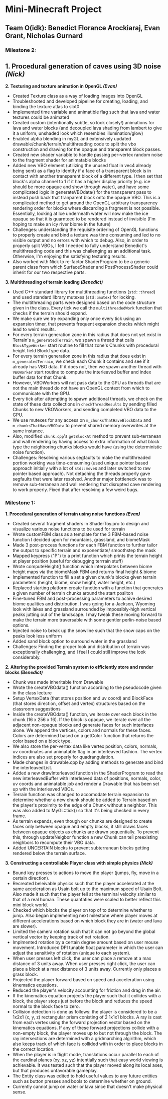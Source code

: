 # Mini-Minecraft Project
## Team O(idk): Benedict Florance Arockiaraj, Evan Grant, Nicholas Gurnard
### Milestone 2:
**1. Procedural generation of caves using 3D noise _(Nick)_**
- 
**2. Texturing and texture animation in OpenGL _(Evan)_**
- Created Texture class as a way of loading images into OpenGL
- Troubleshooted and developed pipeline for creating, loading, and binding the texture atlas to slot0
- Implemented time variable and animatible flag such that lava and water textures could be animated
- Created custom (intentionally subtle, so look closely!) animations for lava and water blocks (and decoupled lava shading from lambert to give it a uniform, unshaded look which resembles illumination/glow)
- Enabled alpha blending in myGL and extensively updated drawable/chunk/terrain/multithreading code to split the vbo construction and drawing for the opaque and transparent block passes.
- Created new shader variable to handle passing per-vertex random noise to the fragment shader for animatable blocks
- Added new VBO element (utilizing the unused float in vec4 already being sent) as a flag to identify if a face of a transparent block is in contact with another transparent block of a different type. I then set that block's alpha channel to 1 if it has a higher display priority (e.g. ice should be more opaque and show through water), and have some complicated logic in generateVBOdata() for the transparent pass to instead push back that tranparent block onto the opaque VBO. This is a complicated method to get around the OpenGL arbitrary transparency rendering order for blocks where discarding a fragment is not possible. Essentially, looking at Ice underneath water will now make the ice opaque so that it is guarnteed to be rendered instead of invisible (I'm hoping to make an icy river biome in the future)
- Challenges: understanding the requisite ordering of OpenGL functions to properly create and bind a texture was time consuming and led to no visible output and no errors with which to debug. Also, in order to properly split VBOs, I felt I needed to fully understand Benedict's multithreading code and this was challenging as an additional task. Otherwise, I'm enjoying the satisfying texturing results.
- Also worked with Nick to re-factor ShaderProgram to be a generic parent class from which SurfaceShader and PostProcessShader could inherit for our two respective parts.

**3. Multithreading of terrain loading _(Benedict)_**
- Used C++ standard library for multithreading functions (`std::thread`) and used standard library mutexes (`std::mutex`) for locking.
- The multithreading parts were designed based on the code structure given in the class. Every tick we call the `multithreadedWork` function that checks if the terrain should expand.
- We make sure we try expanding only once every tick using an expansion timer, that prevents frequent expansion checks which might lead to weird results.
- For every terrain generation zone in this radius that does not yet exist in Terrain's `m_generatedTerrain`, we spawn a thread that calls `BlockTypeWorker` start routine to fill that zone's Chunks with procedural height field BlockType data. 
- For every terrain generation zone in this radius that does exist in `m_generatedTerrain`, we check each Chunk it contains and see if it already has VBO data. If it does not, then we spawn another thread with `VBOWorker` start routine to compute the interleaved buffer and index buffer data for that Chunk. 
- However, VBOWorkers will not pass data to the GPU as threads that are not the main thread do not have an OpenGL context from which to communicate with the GPU. 
- Every tick after attempting to spawn additional threads, we check on the state of these data collections in `checkThreadResults` by sending filled Chunks to new VBOWorkers, and sending completed VBO data to the GPU.
- We use mutexes for any access on `m_chunksThatHaveBlockData` and `m_chunksThatHaveVBOData` to prevent shared memory overwrites at the same instance.
- Also, modified `chunk.cpp`'s `getBlockAt` method to prevent sub-terranean and wall rendering by having access to extra information of what block type the neighboring chunks blocks would have (using the deterministic noise function).
- Challenges: Resolving various segfaults to make the multithreaded portion working was time-consuming (used unique pointer based approach initially with a lot of `std::move`s and later switched to raw pointer based approach). Not detaching the threads properly gave segfaults that were later resolved. Another major bottleneck was to remove sub-terranean and wall rendering that disrupted cave rendering to work properly. Fixed that after resolving a few weird bugs. 

### Milestone 1:

**1. Procedural generation of terrain using noise functions _(Evan)_**
- Created several fragment shaders in ShaderToy.pro to design and visualize various noise functions to be used for terrain
- Wrote customFBM class as a template for the 3 FBM-based noise function I decided upon for mountains, grassland, and biomeMask
- Made 3 post-process functions for each FBM function to further tailor the output to specific terrain and exponentiate/ smoothstep the mask
- Mapped keypress ("P") to a print function which prints the terrain height at player position (useful for debugging terrrain stuff)
- Wrote computeHeight() function which interpolates between biome height maps via the biomeMask FBM and returns final height & biome
- Implemented function to fill a set a given chunk's blocks given terrain parameters (height, biome, snow height, water height, etc.)
- Replaced starting platform create function with a function that generates a given number of terrain chunks around the start posiiton
- Fine-tuned FBM and post-processing parameters to achive desired biome qualities and distribution. I was going for a Jackson, Wyoming look with lakes and grassland surrounded by impossibly-high vertical peaks jutting out of the landscape. I may tweak these moving forward to make the terrain more traversable with some gentler perlin-noise based options.
- Injected noise to break up the snowline such that the snow caps on the peaks look less uniform
- Added sand block option to surround water in the grassland
- Challenges: Finding the proper look and distribution of terrain was exceptionally challenging, and I feel I could still improve the look considerably.

**2. Altering the provided Terrain system to efficiently store and render blocks _(Benedict)_**
- Chunk was made inheritable from Drawable
- Wrote the createVBOdata() function according to the pseudocode given in the class lecture
- Setup VertexData (that stores position and uv coord) and BlockFace (that stores direction, offset and vertex) structures based on the classroom suggestions
- Inside the createVBOdata() function, we iterate over each block in the chunk (16 x 256 x 16). If the block is opaque, we iterate over all the adjacent non-opaque blocks and generate faces for such interfaces alone. We append the vertices, colors and normals for these faces. Colors are determined based on a getColor function that returns the color based on a block type.
- We also store the per-vertex data like vertex position, colors, normals, uv coordinates and animatable flag in an interleaved fashion. The vertex indices are also set properly for quadrangulation.
- Made changes in drawable.cpp by adding methods to generate and bind the interleavedList.
- Added a new drawInterleaved function in the ShaderProgram to read the new interleavedBuffer with interleaved data of positions, normals, color, uv coords and animatable job and render a Drawable that has been set up with the interleaved VBOs.
- Terrain function was changed to accomodate terrain expansion to determine whether a new chunk should be added to Terrain based on the player's proximity to the edge of a Chunk without a neighbor. This was also added to MyGL::tick() so that it's being checked in every frame.
- As terrain expands, even though our chunks are designed to create faces only between opaque and empty blocks, it still draws faces between opaque objects as chunks are drawn sequentially. To prevent this, through updateNeigbor function a new Chunk can tell preexisting neighbors to recompute their VBO data.
- Added UNCERTAIN blocks to prevent subterranean blocks getting rendered below the terrain surface.

**3. Constructing a controllable Player class with simple physics _(Nick)_**
- Bound key presses to actions to move the player (jumps, fly, move in a certain direction).
- Recreated beleivable physics such that the player accelerated at the same acceleration as Usain bolt up to the maximum speed of Usain Bolt. Also made it such that the player fell at the terminal velocity similar to that of a real human. These quantaties were scaled to better reflect this mini block world.
- Checked which blocks the player on top of to determine whether to jump. Also began implementing next milestone where player moves at different accelerations based on which block they are in (water and lava are slower).
- Limited the camera rotation such that it can not go beyond the global vertical vector by keeping track of net rotation.
- Implmented rotation by a certain degree amount based on user mouse movement. Introduced DPI tunable float parameter in which the user can adjust the sensitivity of rotation (unique to each system).
- When user presses left click, the user can place a remove at a max distance of 3 units away. When user presses right click, the user can place a block at a max distance of 3 units away. Currently only places a grass block.
- Projected the player forward based on speed and acceleration using kinematics equations.
- Reduced the player's velocity accounting for friction and drag in the air.
- If the kinematics equation projects the player such that it collides with a block, the player stops just before the block and reduces the speed normal to the block face to zero.
- Collision detection is done as follows: the player is considered to be a 1x2x1 (x, y, z) rectangular prism conisting of 2 1x1x1 blocks. A ray is cast from each vertex using the forward projection vector based on the kinematics equations. If any of these forward projections collide with a non-empty block, the player moves up to but not through the block. The ray intersections are determined with a gridmarching algirithm, which also keeps track of which face is collided with in order to place blocks in the correct location.
- When the player is in flight mode, translations occur parallel to each of the cardinal planes (xy, xz, yz) intentially such that easy world viewing is achievable. It was tested such that the player moved along its local axes, but that produces unfavorable gameplay.
- The Entity class was edited to hold useful values to any future entities such as button presses and bools to determine whether on ground.  
- Currently cannot jump on water or lava since that doesn't make physical sense.